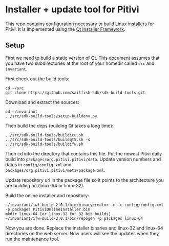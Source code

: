 # Installer + update tool for Pitivi

This repo contains configuration necessary to build Linux installers
for Pitivi. It is implemented using the [Qt Installer
Framework](https://doc.qt.io/qtinstallerframework/index.html).

## Setup

First we need to build a static version of Qt. This document assumes
that you have two subdirectories at the root of your homedir called
`src` and `invariant`.

First check out the build tools:

    cd ~/src
    git clone https://github.com/sailfish-sdk/sdk-build-tools.git

Download and extract the sources:

    cd ~/invariant
    ../src/sdk-build-tools/setup-buildenv.py

Then build the deps (building Qt takes a long time):

    ../src/sdk-build-tools/buildicu.sh
    ../src/sdk-build-tools/buildqt5.sh -s
    ../src/sdk-build-tools/buildifw.sh

Then cd into the directory that contains this file. Put the newest
Pitivi daily build into `packages/org.pitivi.pitivi/data`. Update
version numbers and dates in `config/config.xml` and
`packages/org.pitivi.pitivi/meta/package.xml`.

Update repository url in the package file so it points to the
architecture you are building on (linux-64 or linux-32).

Build the online installer and repository:

    ~/invariant/iwf-build-2.0.1/bin/binarycreator -n -c config/config.xml -p packages PitiviOnlineInstaller.bin
    mkdir linux-64 [or linux-32 for 32 bit builds]
    ~/invariant/ifw-build-2.0.1/bin/repogen -p packages linux-64

Now you are done. Replace the installer binaries and linux-32 and
linux-64 directories on the web server. Now users will see the updates
when they run the maintenance tool.

